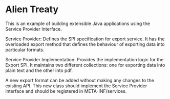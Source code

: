 Alien Treaty
===========

This is an example of building extensible Java applications using the Service Provider Interface.

Service Provider: Defines the SPI specification for export service. It has the overloaded export method that defines the behaviour of exporting data into particular formats.

Service Provider Implementation: Provides the implementation logic for the Export SPI. It maintains two different collections: one for exporting data into plain text and the other into pdf.

A new export format can be added without making any changes to the existing API. This new class should implement the Service Provider interface and should be registered in META-INF/services.
